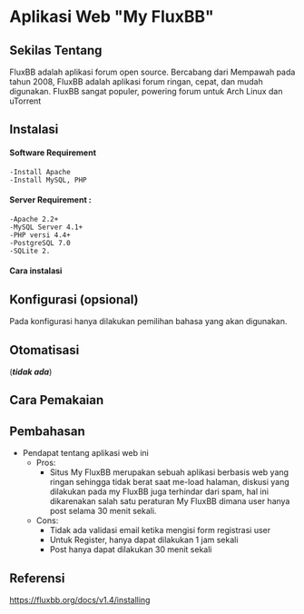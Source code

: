 # Aplikasi Web "My FluxBB"


## Sekilas Tentang

FluxBB adalah aplikasi forum open source. Bercabang dari Mempawah pada tahun 2008, FluxBB adalah aplikasi forum ringan, cepat, dan mudah digunakan. FluxBB sangat populer, powering forum untuk Arch Linux dan uTorrent 


## Instalasi
#### Software Requirement

	-Install Apache
	-Install MySQL, PHP

#### Server Requirement :

	-Apache 2.2+
	-MySQL Server 4.1+
	-PHP versi 4.4+
	-PostgreSQL 7.0 
	-SQLite 2.
  
  #### Cara instalasi
  
## Konfigurasi (opsional)

Pada konfigurasi hanya dilakukan pemilihan bahasa yang akan digunakan.

## Otomatisasi

(**_tidak ada_**)


## Cara Pemakaian



## Pembahasan

- Pendapat tentang aplikasi web ini
	- Pros:
		- Situs My FluxBB merupakan sebuah aplikasi berbasis web yang ringan sehingga tidak berat saat me-load halaman, diskusi yang dilakukan pada my FluxBB juga terhindar dari spam, hal ini dikarenakan salah satu peraturan My FluxBB dimana user hanya post selama 30 menit sekali.		
	- Cons:
		- Tidak ada validasi email ketika mengisi form registrasi user
		- Untuk Register, hanya dapat dilakukan 1 jam sekali
		- Post hanya dapat dilakukan 30 menit sekali
		

## Referensi

https://fluxbb.org/docs/v1.4/installing
